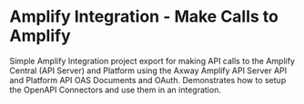 # Amplify Integration - Make Calls to Amplify

Simple Amplify Integration project export for making API calls to the Amplify Central (API Server) and Platform using the Axway Amplify API Server API and Platform API OAS Documents and OAuth. Demonstrates how to setup the OpenAPI Connectors and use them in an integration.